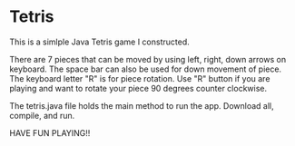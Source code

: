 # Tetris

This is a simlple Java Tetris game I constructed. 

There are 7 pieces that can be moved by using left, right, down arrows on keyboard. 
The space bar can also be used for down movement of piece. 
The keyboard letter "R" is  for piece rotation. 
Use "R" button if you are playing and want to rotate your piece 90 degrees counter clockwise. 

The tetris.java file holds the main method to run the app. Download all, compile, and run.

HAVE FUN PLAYING!!
